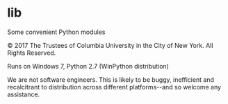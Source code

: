 # lib

Some convenient Python modules

© 2017 The Trustees of Columbia University in the City of New York. All Rights Reserved.

Runs on Windows 7, Python 2.7 (WinPython distribution)

We are not software engineers. This is likely to be buggy, inefficient and recalcitrant to distribution across different platforms--and so welcome any assistance.
